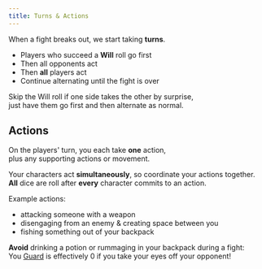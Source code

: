 ```yaml
---
title: Turns & Actions
---
```


When a fight breaks out, we start taking **turns**.

-   Players who succeed a **Will** roll go first
-   Then all opponents act
-   Then **all** players act
-   Continue alternating until the fight is over

Skip the Will roll if one side takes the other by surprise,  
just have them go first and then alternate as normal.

## Actions

On the players' turn, you each take **one** action,  
plus any supporting actions or movement.

Your characters act **simultaneously**, so coordinate your actions together.  
**All** dice are roll after **every** character commits to an action.

Example actions:

-   attacking someone with a weapon
-   disengaging from an enemy & creating space between you
-   fishing something out of your backpack

**Avoid** drinking a potion or rummaging in your backpack during a fight:  
You [Guard](/rules/fighting/guard) is effectively 0 if you take your eyes off
your opponent!
